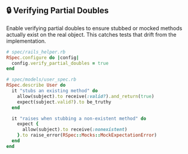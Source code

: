 ## 🔒 Verifying Partial Doubles

Enable verifying partial doubles to ensure stubbed or mocked methods actually exist on the real object. This catches tests that drift from the implementation.

```ruby
# spec/rails_helper.rb
RSpec.configure do |config|
  config.verify_partial_doubles = true
end

# spec/models/user_spec.rb
RSpec.describe User do
  it "stubs an existing method" do
    allow(subject).to receive(:valid?).and_return(true)
    expect(subject.valid?).to be_truthy
  end

  it "raises when stubbing a non-existent method" do
    expect {
      allow(subject).to receive(:nonexistent)
    }.to raise_error(RSpec::Mocks::MockExpectationError)
  end
end
```
